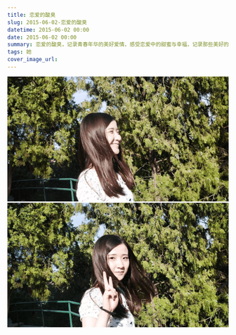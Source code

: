 ```yaml
---
title: 恋爱的酸臭
slug: 2015-06-02-恋爱的酸臭
datetime: 2015-06-02 00:00
date: 2015-06-02 00:00
summary: 恋爱的酸臭，记录青春年华的美好爱情，感受恋爱中的甜蜜与幸福，记录那些美好的时光。
tags: 她
cover_image_url: 
---
```

![69247-ol5nqv32zl.png](../assets/2019/09/828492478.png)
![26461-8pgyg0lmc4t.png](../assets/2019/09/4044923793.png)
